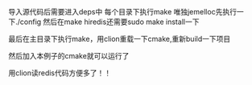 导入源代码后需要进入deps中
每个目录下执行make
唯独jemelloc先执行一下./config 然后在make
hiredis还需要sudo make install一下

最后在主目录下执行make，用clion重载一下cmake,重新build一下项目

然后加入本例子的cmake就可以运行了

用clion读redis代码方便多了！！
